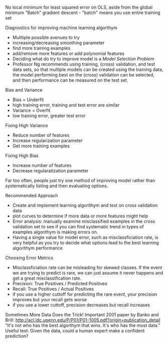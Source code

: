 No local minimum for least squared error on OLS, aside from the global minimum
"Batch" gradient descent - "batch" means you use entire training set

Diagnostics for improving machine learning algorthym
- Mulitiple possible avenues to try
 - increasing/decreasing smoothing parameter
 - find more training examples
 - add/remove more features or add polynomial features
- Deciding what do try to improve model is a *Model Selection Problem*
 - Professor Ng recommends using training, (cross) validation, and test data sets, so that multiple models can be created using the training data, the model performing best on the (cross) validation can be selected, and then performance can be measured on the test set.
 
Bias and Variance
- Bias = Underfit
 - high training error, training and test error are similar
- Variance = Overfit
 - low training error, greater test error

Fixing High Variance
- Reduce number of features
- Increase regularization parameter
- Get more training examples

Fixing High Bias
- Increase number of features
- Decrease regularatization parameter

Far too often, people just try one method of improving model rather than systematically listing and then evaluating options.

Recommended Approach
- Create and implement learning algorithym and test on cross validation data
- plot curves to determine if more data or more features might help
- Error analysis: manually examine misclassified examples in the cross validation set to see if you can find systematic trend in types of examples algorithym is making errors on.
- Having a single value for model error, such as misclassficiation rate, is very helpful as you try to decide what options lead to the best learning algorithym performance

Choosing Error Metrics
- Misclassficiation rate can be misleading for skewed classes. If the event we are trying to predict is rare, we can just assume it never happens and get a great misclassification rate.
- Precision: True Positives / Predicted Positives
- Recall: True Positives / Actual Positives
- if you use a higher cuttoff for predicting the rare event, your precision improves but your recall gets worse
- if you use a lower cuttoff, precision decreases but recall increases

Sometimes More Data Does the Trick!
Important 2001 paper by Banko and Brill: http://acl.ldc.upenn.edu/P/P01/P01-1005.pdf?origin=publication_detail
"It's not who has the best algorthym that wins. It's who has the most data."
Useful test: Given the data, could a human expert make a confident prediction?
